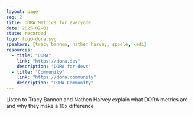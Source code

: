 ```yaml
---
layout: page
seq: 2
title: DORA Metrics for everyone
date: 2025-02-01
state: recorded
logo: logo-dora.svg
speakers: [tracy_bannon, nathen_harvey, spoole, kadi]
resources:
  - title: "DORA"
    link: "https://dora.dev"
    description: "DORA for devs"
  - title: "Community"
    link: "https://dora.community"
    description: "DORA Community"
---
```

Listen to Tracy Bannon and Nathen Harvey explain what DORA metrics are and why they make a 10x difference
